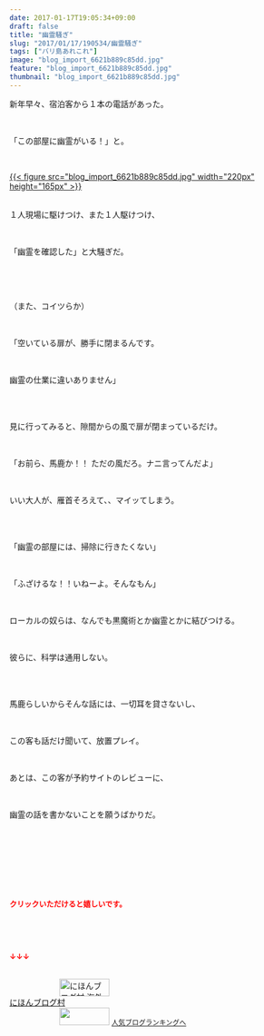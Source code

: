 ```yaml
---
date: 2017-01-17T19:05:34+09:00
draft: false
title: "幽霊騒ぎ"
slug: "2017/01/17/190534/幽霊騒ぎ"
tags: ["バリ島あれこれ"]
image: "blog_import_6621b889c85dd.jpg"
feature: "blog_import_6621b889c85dd.jpg"
thumbnail: "blog_import_6621b889c85dd.jpg"
---
```

<p>新年早々、宿泊客から１本の電話があった。</p><p> </p><p>「この部屋に幽霊がいる！」と。</p><p> </p><p><a href="blog_import_6621b88addba1.jpg">{{< figure src="blog_import_6621b889c85dd.jpg" width="220px" height="165px" >}}</a></p><p><br/>１人現場に駆けつけ、また１人駆けつけ、</p><p> </p><p>「幽霊を確認した」と大騒ぎだ。</p><p> </p><p> </p><p>（また、コイツらか）</p><p> </p><p>「空いている扉が、勝手に閉まるんです。</p><p> </p><p>幽霊の仕業に違いありません」</p><p> </p><p><br/>見に行ってみると、隙間からの風で扉が閉まっているだけ。</p><p> </p><p>「お前ら、馬鹿か！！ ただの風だろ。ナニ言ってんだよ」</p><p> </p><p>いい大人が、雁首そろえて、、マイッてしまう。</p><p> </p><p><br/>「幽霊の部屋には、掃除に行きたくない」</p><p> </p><p>「ふざけるな！！いねーよ。そんなもん」</p><p> </p><p>ローカルの奴らは、なんでも黒魔術とか幽霊とかに結びつける。</p><p> </p><p>彼らに、科学は通用しない。</p><p> </p><p><br/>馬鹿らしいからそんな話には、一切耳を貸さないし、</p><p> </p><p>この客も話だけ聞いて、放置プレイ。</p><p> </p><p>あとは、この客が予約サイトのレビューに、</p><p> </p><p>幽霊の話を書かないことを願うばかりだ。</p><p> </p><p> </p><p> </p><p> </p><p><font color="#ff0000" size="2"><strong>クリックいただけると嬉しいです。</strong></font></p><p> </p><p> </p><p><font color="#ff0000" size="2"><strong>↓↓↓</strong></font></p><p><br/><a href="ranking.html?p_cid=01260127" target="_blank"><img width="88" height="31" alt="にほんブログ村 海外生活ブログ バリ島情報へ" src="data:image/svg+xml;charset=utf-8,%3Csvg%20xmlns%3D%22http%3A%2F%2Fwww.w3.org%2F2000%2Fsvg%22%20title%3D%22Placeholder%20for%20Images%22%20role%3D%22presentation%22%20viewBox%3D%220%200%2088%2031%22%20%2F%3E" border="0" data-src="https://img-proxy.blog-video.jp/images?url=http%3A%2F%2Foverseas.blogmura.com%2Fbali%2Fimg%2Fbali88_31.gif" style="aspect-ratio: auto 88 / 31;"/><noscript><img width="88" height="31" alt="にほんブログ村 海外生活ブログ バリ島情報へ" src="https://img-proxy.blog-video.jp/images?url=http%3A%2F%2Foverseas.blogmura.com%2Fbali%2Fimg%2Fbali88_31.gif" border="0"></noscript></a><br/><a href="ranking.html?p_cid=01260127" target="_blank">にほんブログ村</a><br/><a title="人気ブログランキングへ" href="link.php?1804582"><img width="88" height="31" src="data:image/svg+xml;charset=utf-8,%3Csvg%20xmlns%3D%22http%3A%2F%2Fwww.w3.org%2F2000%2Fsvg%22%20title%3D%22Placeholder%20for%20Images%22%20role%3D%22presentation%22%20viewBox%3D%220%200%2088%2031%22%20%2F%3E" border="0" data-src="https://blog.with2.net/img/banner/banner_22.gif" style="aspect-ratio: auto 88 / 31;"/><noscript><img width="88" height="31" src="https://blog.with2.net/img/banner/banner_22.gif" border="0"></noscript></a> <a style="font-size: 12px;" href="link.php?1804582">人気ブログランキングへ</a></p>

